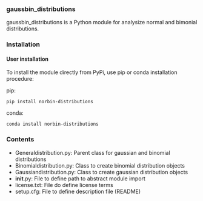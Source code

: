### gaussbin_distributions

gaussbin_distributions is a Python module for analysize normal and bimonial distributions.

### Installation

#### User installation

To install the module directly from PyPi, use pip or conda installation procedure:

pip:

 ``pip install norbin-distributions``
 
conda:

 ``conda install norbin-distributions``
 
### Contents

- Generaldistribution.py: Parent class for gaussian and binomial distributions
- Binomialdistribution.py: Class to create binomial distribution objects
- Gaussiandistribution.py: Class to create gaussian distribution objects
- __init__.py: File to define path to abstract module import
- license.txt: File do define license terms
- setup.cfg: File to define description file (README)
